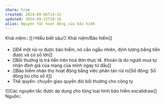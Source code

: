 ```yaml
---
share: true
created: 2024-09-06T14:31
updated: 2024-09-15T10:10
alias: Nguyên tắc hoạt động của bảo hiểm
---
```

Khái niệm:: [[⚡Hiểu biết sâu/Ξ Khái niệm/Bảo hiểm]]
- [[Để một rủi ro được bảo hiểm, nó cần ngẫu nhiên, định lượng bằng tiền được và có số lớn]]
- [[Bồi thường là trả tiền trên hoá đơn thực tế. Khoán là do người mua tự nhận định giá của mạng của mình ngay từ đầu]]
- [[Bảo hiểm nhân thọ hoạt động bằng việc phân tán rủi ro|Số đông: Số đông bù cho số ít]]
- Thế quyền: chuyển giao quyền đòi bồi thường cho công ty

![[Các nguyên tắc được áp dụng cho từng loại hình bảo hiểm.excalidraw]]
Nguồn:: 
